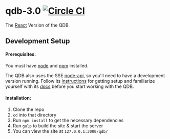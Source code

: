 # qdb-3.0  [![Circle CI](https://circleci.com/gh/rit-sse/qdb-3.0/tree/master.svg?style=svg)](https://circleci.com/gh/rit-sse/qdb-3.0/tree/master)
The [React](http://facebook.github.io/react/) Version of the QDB

## Development Setup

#### Prerequisites:
You must have [node](https://nodejs.org/en/download/) and [npm](https://www.npmjs.com/) installed.

The QDB also uses the SSE [node-api](https://github.com/rit-sse/node-api), so you'll need to have a development version running. Follow its [instructions](https://github.com/rit-sse/node-api/blob/master/README.md) for getting setup and familiarize yourself with its [docs](http://docs.sse.apiary.io/) before you start working with the QDB.

#### Installation:

1. Clone the repo
2. `cd` into that directory
3. Run `npm install` to get the necessary dependencies
4. Run `gulp` to build the site & start the server
5. You can view the site at `127.0.0.1:3000/qdb/`
